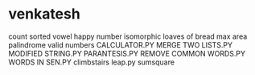 # venkatesh
count sorted vowel
happy number
isomorphic
loaves of bread
max area
palindrome
valid numbers
CALCULATOR.PY
MERGE TWO LISTS.PY
MODIFIED STRING.PY
PARANTESIS.PY
REMOVE COMMON WORDS.PY
WORDS IN SEN.PY
climbstairs
leap.py
sumsquare
